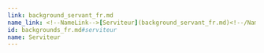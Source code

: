 ```yaml
---
link: background_servant_fr.md
name_link: <!--NameLink-->[Serviteur](background_servant_fr.md)<!--/NameLink-->
id: backgrounds_fr.md#serviteur
name: Serviteur
---
```



